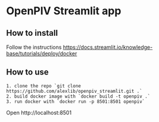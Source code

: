 # OpenPIV Streamlit app

## How to install 

Follow the instructions https://docs.streamlit.io/knowledge-base/tutorials/deploy/docker 

## How to use 

    1. clone the repo `git clone https://github.com/alexlib/openpiv_streamlit.git .`
    2. build docker image with `docker build -t openpiv .`
    3. run docker with `docker run -p 8501:8501 openpiv`

Open http://localhost:8501
